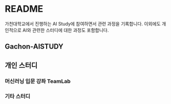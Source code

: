# README
가천대학교에서 진행하는 AI Study에 참여하면서 관련 과정을 기록합니다.
이외에도 개인적으로 AI와 관련한 스터디에 대한 과정도 포함합니다.
## Gachon-AISTUDY

## 개인 스터디
### 머신러닝 입문 강좌 TeamLab
### 기타 스터디
